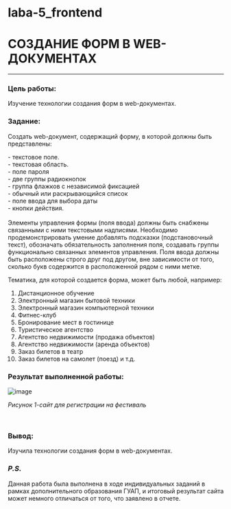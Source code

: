 # laba-5_frontend
# СОЗДАНИЕ ФОРМ В WEB-ДОКУМЕНТАХ
__________
### Цель работы:
Изучение технологии создания форм в web-документах.
### Задание:
<p>Создать web-документ, содержащий форму, в которой должны быть представлены: </p>
      - текстовое поле.<br>
      -	текстовая область.<br>
      -	поле пароля<br>
      -	две группы радиокнопок<br>
      -	группа флажков с независимой фиксацией<br>
      -	обычный или раскрывающийся список<br>
      -	поле ввода для выбора даты<br>
      -	кнопки действия.<br>
<br>
Элементы управления формы (поля ввода) должны быть снабжены связанными с ними текстовыми надписями. Необходимо продемонстрировать умение добавлять подсказки (подстановочный текст), обозначать обязательность заполнения поля, создавать группы функционально связанных элементов управления. Поля ввода должны быть расположены строго друг под другом, вне зависимости от того, сколько букв содержится в расположенной рядом с ними метке.

Тематика, для которой создается форма, может быть любой, например:
1.	Дистанционное обучение
2.	Электронный магазин бытовой техники
3.	Электронный магазин компьютерной техники
4.	Фитнес-клуб
5.	Бронирование мест в гостинице
6.	Туристическое агентство
7.	Агентство недвижимости (продажа объектов)
8.	Агентство недвижимости (аренда объектов)
9.	Заказ билетов в театр
10.	Заказ билетов на самолет (поезд)
и т.д.

### Результат выполненной работы:
![image](https://github.com/meesgloot/laba-5_frontend/assets/118816204/7c033b7a-5d33-43d4-b0f6-86df2cf3dabf)
*<p>Рисунок 1-сайт для регистрации на фестиваль</p>*
<br>
### Вывод:
Изучила технологии создания форм в web-документах.
### *P.S.*
Данная работа была выполнена в ходе индивидуальных заданий в рамках дополнительного образования ГУАП, и итоговый результат сайта может немного отличаться от того, что заявлено в отчете.




